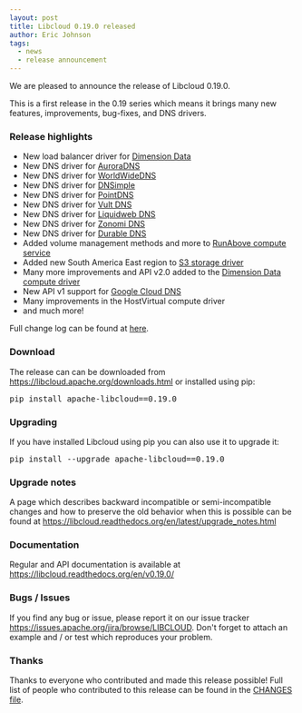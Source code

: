 ```yaml
---
layout: post
title: Libcloud 0.19.0 released
author: Eric Johnson
tags:
  - news
  - release announcement
---
```


We are pleased to announce the release of Libcloud 0.19.0.

This is a first release in the 0.19 series which means it brings many new
features, improvements, bug-fixes, and DNS drivers.

### Release highlights

* New load balancer driver for [Dimension Data][2]
* New DNS driver for [AuroraDNS][3]
* New DNS driver for [WorldWideDNS][4]
* New DNS driver for [DNSimple][5]
* New DNS driver for [PointDNS][6]
* New DNS driver for [Vult DNS][7]
* New DNS driver for [Liquidweb DNS][8]
* New DNS driver for [Zonomi DNS][9]
* New DNS driver for [Durable DNS][10]
* Added volume management methods and more to [RunAbove compute service][11]
* Added new South America East region to [S3 storage driver][12]
* Many more improvements and API v2.0 added to the [Dimension Data compute driver][13]
* New API v1 support for [Google Cloud DNS][14]
* Many improvements in the HostVirtual compute driver
* and much more!

Full change log can be found at [here][1].

### Download

The release can can be downloaded from
<https://libcloud.apache.org/downloads.html> or installed using pip:

<pre>
pip install apache-libcloud==0.19.0
</pre>

### Upgrading

If you have installed Libcloud using pip you can also use it to upgrade it:

<pre>
pip install --upgrade apache-libcloud==0.19.0
</pre>

### Upgrade notes

A page which describes backward incompatible or semi-incompatible
changes and how to preserve the old behavior when this is possible
can be found at <https://libcloud.readthedocs.org/en/latest/upgrade_notes.html>

### Documentation

Regular and API documentation is available at <https://libcloud.readthedocs.org/en/v0.19.0/>

### Bugs / Issues

If you find any bug or issue, please report it on our issue tracker
<https://issues.apache.org/jira/browse/LIBCLOUD>.
Don't forget to attach an example and / or test which reproduces your
problem.

### Thanks

Thanks to everyone who contributed and made this release possible! Full
list of people who contributed to this release can be found in the
[CHANGES file][1].

[1]: https://libcloud.readthedocs.org/en/latest/changelog.html#changes-with-apache-libcloud-0-19-0
[2]: http://cloud.dimensiondata.com/am/en/
[3]: https://www.pcextreme.com/aurora/dns
[4]: http://www.worldwidedns.net/home.asp
[5]: https://dnsimple.com/
[6]: https://pointhq.com/
[7]: https://www.vultr.com/
[8]: http://www.liquidweb.com/
[9]: http://zonomi.com/
[10]: https://durabledns.com/
[11]: https://www.runabove.com/index.xml
[12]: https://aws.amazon.com/s3/
[13]: http://cloud.dimensiondata.com/am/en/services/public-cloud/cloud-networks
[14]: https://cloud.google.com/dns/
